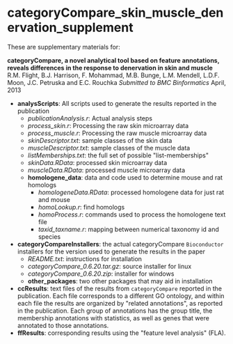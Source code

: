 # categoryCompare_skin_muscle_denervation_supplement

These are supplementary materials for:

**categoryCompare, a novel analytical tool based on feature annotations, reveals differences in the response to denervation in skin and muscle**
R.M. Flight, B.J. Harrison, F. Mohammad, M.B. Bunge, L.M. Mendell, L.D.F. Moon, J.C. Petruska and E.C. Rouchka
*Submitted to BMC Binformatics* April, 2013

  * **analysScripts**: All scripts used to generate the results reported in the publication
    * *publicationAnalysis.r*: Actual analysis steps
    * *process_skin.r*: Processing the raw skin microarray data
    * *process_muscle.r*: Processing the raw muscle microarray data
    * *skinDescriptor.txt*: sample classes of the skin data
    * *muscleDescriptor.txt*: sample classes of the muscle data
    * *listMemberships.txt*: the full set of possible "list-memberships"
    * *skinData.RData*: processed skin microarray data
    * *muscleData.RData*: processed muscle microarray data
    * **homologene_data**: data and code used to determine mouse and rat homologs
      * *homologeneData.RData*: processed homologene data for just rat and mouse
      * *homoLookup.r*: find homologs
      * *homoProcess.r*: commands used to process the homologene text file
      * *taxid_taxname.r*: mapping between numerical taxonomy id and species
  * **categoryCompareInstallers**: the actual categoryCompare `Bioconductor` installers for the version used to generate the results in the paper
    * *README.txt*: instructions for installation
    * *categoryCompare_0.6.20.tar.gz*: source installer for linux
    * *categoryCompare_0.6.20.zip*: installer for windows
    * **other_packages**: two other packages that may aid in installation
  * **ccResults**: text files of the results from `categoryCompare` reported in the publication. Each file corresponds to a different GO ontology, and within each file the results are organized by "related annotations", as reported in the publication. Each group of annotations has the group title, the membership annotations with statistics, as well as genes that were annotated to those annotations.
  * **ffResults**: corresponding results using the "feature level analysis" (FLA).

